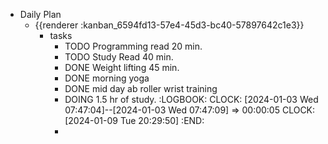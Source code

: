 - Daily Plan
	- {{renderer :kanban_6594fd13-57e4-45d3-bc40-57897642c1e3}}
		- tasks
			- TODO Programming read 20 min.
			- TODO Study Read 40 min.
			- DONE Weight lifting 45 min.
			- DONE morning yoga
			- DONE mid day ab roller wrist training
			- DOING 1.5 hr of study.
			  :LOGBOOK:
			  CLOCK: [2024-01-03 Wed 07:47:04]--[2024-01-03 Wed 07:47:09] =>  00:00:05
			  CLOCK: [2024-01-09 Tue 20:29:50]
			  :END:
			-